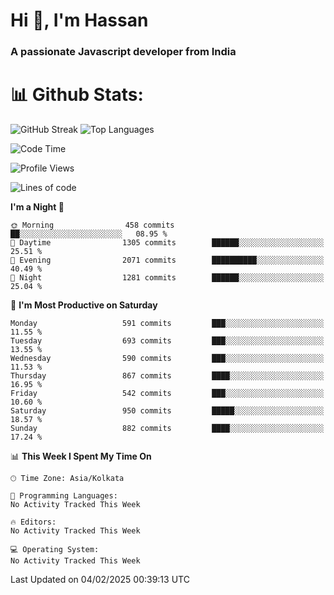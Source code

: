 # Hi 👋, I'm Hassan
### A passionate Javascript developer from India


# 📊 Github Stats:
![GitHub Streak](https://github-readme-streak-stats.herokuapp.com/?user=codeblooded47&theme=dracula&hide_border=false)
![Top Languages](https://github-readme-stats.vercel.app/api/top-langs/?username=codeblooded47&layout=compact&theme=dracula)



<!--START_SECTION:waka-->
![Code Time](http://img.shields.io/badge/Code%20Time-882%20hrs%2038%20mins-blue)

![Profile Views](http://img.shields.io/badge/Profile%20Views-0-blue)

![Lines of code](https://img.shields.io/badge/From%20Hello%20World%20I%27ve%20Written-24.0%20million%20lines%20of%20code-blue)

**I'm a Night 🦉** 

```text
🌞 Morning                458 commits         ██░░░░░░░░░░░░░░░░░░░░░░░   08.95 % 
🌆 Daytime                1305 commits        ██████░░░░░░░░░░░░░░░░░░░   25.51 % 
🌃 Evening                2071 commits        ██████████░░░░░░░░░░░░░░░   40.49 % 
🌙 Night                  1281 commits        ██████░░░░░░░░░░░░░░░░░░░   25.04 % 
```
📅 **I'm Most Productive on Saturday** 

```text
Monday                   591 commits         ███░░░░░░░░░░░░░░░░░░░░░░   11.55 % 
Tuesday                  693 commits         ███░░░░░░░░░░░░░░░░░░░░░░   13.55 % 
Wednesday                590 commits         ███░░░░░░░░░░░░░░░░░░░░░░   11.53 % 
Thursday                 867 commits         ████░░░░░░░░░░░░░░░░░░░░░   16.95 % 
Friday                   542 commits         ███░░░░░░░░░░░░░░░░░░░░░░   10.60 % 
Saturday                 950 commits         █████░░░░░░░░░░░░░░░░░░░░   18.57 % 
Sunday                   882 commits         ████░░░░░░░░░░░░░░░░░░░░░   17.24 % 
```


📊 **This Week I Spent My Time On** 

```text
🕑︎ Time Zone: Asia/Kolkata

💬 Programming Languages: 
No Activity Tracked This Week

🔥 Editors: 
No Activity Tracked This Week

💻 Operating System: 
No Activity Tracked This Week
```


 Last Updated on 04/02/2025 00:39:13 UTC
<!--END_SECTION:waka-->

